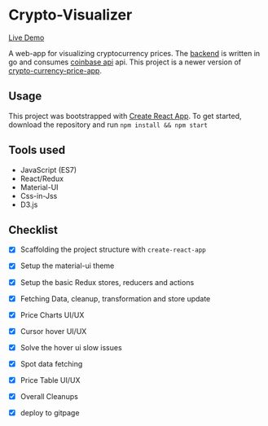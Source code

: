 # Crypto-Visualizer
[Live Demo](https://xie-hui.github.io/crypto-visualizer/)


A web-app for visualizing cryptocurrency prices. The [backend](https://github.com/Xie-Hui/crypto-visualizer-api) is written in go and consumes [coinbase api](https://developers.coinbase.com/api/v2) api. This project is a newer version of [crypto-currency-price-app](https://github.com/Xie-Hui/crypto-currency-price-app).

## Usage

This project was bootstrapped with [Create React App](https://github.com/facebook/create-react-app). To get started, download the repository and run `npm install && npm start`

## Tools used
* JavaScript (ES7)
* React/Redux
* Material-UI
* Css-in-Jss
* D3.js
  
## Checklist
- [x] Scaffolding the project structure with `create-react-app`
- [x] Setup the material-ui theme
- [x] Setup the basic Redux stores, reducers and actions
- [x] Fetching Data, cleanup, transformation and store update
- [x] Price Charts UI/UX
- [x] Cursor hover UI/UX
- [x] Solve the hover ui slow issues
- [x] Spot data fetching
- [x] Price Table UI/UX
- [x] Overall Cleanups
- [x] deploy to gitpage

